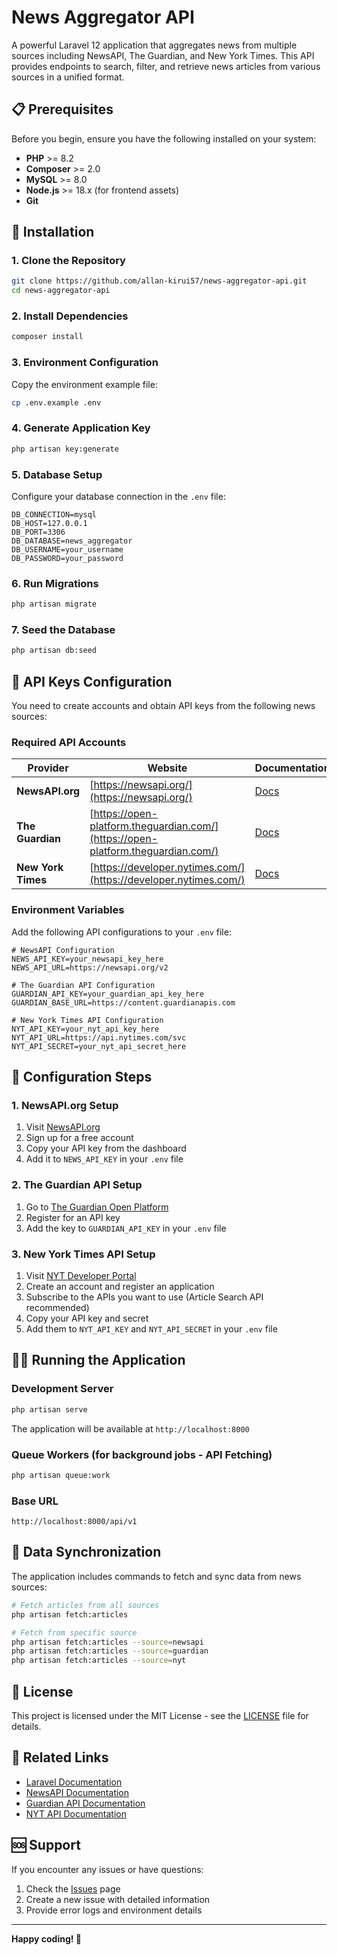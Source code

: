 # News Aggregator API

A powerful Laravel 12 application that aggregates news from multiple sources including NewsAPI, The Guardian, and New York Times. This API provides endpoints to search, filter, and retrieve news articles from various sources in a unified format.

## 📋 Prerequisites

Before you begin, ensure you have the following installed on your system:

- **PHP** >= 8.2
- **Composer** >= 2.0
- **MySQL** >= 8.0
- **Node.js** >= 18.x (for frontend assets)
- **Git**

## 🚀 Installation

### 1. Clone the Repository

```bash
git clone https://github.com/allan-kirui57/news-aggregator-api.git
cd news-aggregator-api
```

### 2. Install Dependencies

```bash
composer install
```

### 3. Environment Configuration

Copy the environment example file:

```bash
cp .env.example .env
```

### 4. Generate Application Key

```bash
php artisan key:generate
```

### 5. Database Setup

Configure your database connection in the `.env` file:

```env
DB_CONNECTION=mysql
DB_HOST=127.0.0.1
DB_PORT=3306
DB_DATABASE=news_aggregator
DB_USERNAME=your_username
DB_PASSWORD=your_password
```

### 6. Run Migrations

```bash
php artisan migrate
```

### 7. Seed the Database

```bash
php artisan db:seed
```

## 🔑 API Keys Configuration

You need to create accounts and obtain API keys from the following news sources:

### Required API Accounts

| Provider | Website | Documentation |
|----------|---------|---------------|
| **NewsAPI.org** | [https://newsapi.org/](https://newsapi.org/) | [Docs](https://newsapi.org/docs) |
| **The Guardian** | [https://open-platform.theguardian.com/](https://open-platform.theguardian.com/) | [Docs](https://open-platform.theguardian.com/documentation/) |
| **New York Times** | [https://developer.nytimes.com/](https://developer.nytimes.com/) | [Docs](https://developer.nytimes.com/docs) |

### Environment Variables

Add the following API configurations to your `.env` file:

```env
# NewsAPI Configuration
NEWS_API_KEY=your_newsapi_key_here
NEWS_API_URL=https://newsapi.org/v2

# The Guardian API Configuration
GUARDIAN_API_KEY=your_guardian_api_key_here
GUARDIAN_BASE_URL=https://content.guardianapis.com

# New York Times API Configuration
NYT_API_KEY=your_nyt_api_key_here
NYT_API_URL=https://api.nytimes.com/svc
NYT_API_SECRET=your_nyt_api_secret_here
```

## 🔧 Configuration Steps

### 1. NewsAPI.org Setup
1. Visit [NewsAPI.org](https://newsapi.org/)
2. Sign up for a free account
3. Copy your API key from the dashboard
4. Add it to `NEWS_API_KEY` in your `.env` file

### 2. The Guardian API Setup
1. Go to [The Guardian Open Platform](https://open-platform.theguardian.com/)
2. Register for an API key
3. Add the key to `GUARDIAN_API_KEY` in your `.env` file

### 3. New York Times API Setup
1. Visit [NYT Developer Portal](https://developer.nytimes.com/)
2. Create an account and register an application
3. Subscribe to the APIs you want to use (Article Search API recommended)
4. Copy your API key and secret
5. Add them to `NYT_API_KEY` and `NYT_API_SECRET` in your `.env` file

## 🏃‍♂️ Running the Application

### Development Server

```bash
php artisan serve
```

The application will be available at `http://localhost:8000`

### Queue Workers (for background jobs - API Fetching)

```bash
php artisan queue:work
```

### Base URL
```
http://localhost:8000/api/v1
```

## 🔄 Data Synchronization

The application includes commands to fetch and sync data from news sources:

```bash
# Fetch articles from all sources
php artisan fetch:articles

# Fetch from specific source
php artisan fetch:articles --source=newsapi
php artisan fetch:articles --source=guardian
php artisan fetch:articles --source=nyt
```

## 📄 License

This project is licensed under the MIT License - see the [LICENSE](LICENSE) file for details.

## 🔗 Related Links

- [Laravel Documentation](https://laravel.com/docs)
- [NewsAPI Documentation](https://newsapi.org/docs)
- [Guardian API Documentation](https://open-platform.theguardian.com/documentation/)
- [NYT API Documentation](https://developer.nytimes.com/docs)

## 🆘 Support

If you encounter any issues or have questions:

1. Check the [Issues](https://github.com/allan-kirui57/news-aggregator-api/issues) page
2. Create a new issue with detailed information
3. Provide error logs and environment details

---

**Happy coding! 🚀**
